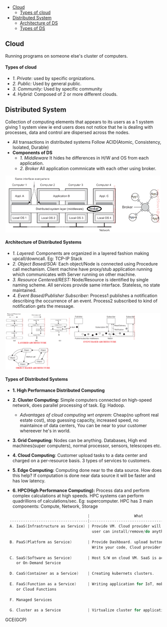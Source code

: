 - [Cloud](#cloud)
  - [Types of cloud](#tyc)
- [Distributed System](#dis)
  - [Architecture of DS](#archds) 
  - [Types of DS](#tyd)

<a name=cloud></a>
## Cloud
Running programs on someone else's cluster of computers.
#### Types of cloud
- _1. Private_: used by specific orgnizations.
- _2. Public:_ Used by general public.
- _3. Community:_ Used by specific community
- _4. Hybrid:_ Composed of 2 or more different clouds.

<a name=dis></a>
## Distributed System
Collection of computing elements that appears to its users as a 1 system giving 1 system view ie end users does not notice that he is dealing with processes, data and control are dispersed across the nodes.
- All transactions in distributed systems Follow ACID(Atomic, Consistency, Isolated, Durable)
- **Components of DS**
  - *1. Middleware* It hides he differences in H/W and OS from each application.  
  - *2. Broker* All application commnicate with each other using broker. 

<img src=distributed-system-middleware-layer.PNG width=500/>

<a name=archds></a>
#### Architecture of Distributed Systems
- *1. Layered:* Components are organized in a layered fashion making upcall/downcall. Eg: TCP-IP Stack
- _2. Object Based/SOA:_ Each object/Node is connected using Procedure call mechanism. Client machine have proxy/stub application running which communicates with Server running on other machine.
- _3. Resource Centered/REST:_ Node/Resource is identified by single naming scheme. All services provide same interface. Stateless, no state maintained.
- _4. Event Based/Publisher Subscriber:_ Process1 publishes a notification describing the occurrence of an event. Process2 subscribed to kind of notification gets the message.

<img src=architecture-types-of-distributed-systems.png width=500/>

<a name=tyd></a>
#### Types of Distributed Systems
- **1. High Performance Distributed Computing**
- **2. Cluster Computing:** Simple computers connected on high-speed network, does parallel processing of task. Eg: Hadoop.
  - _Advantages of cloud computing wrt onprem:_ Cheap(no upfront real estate cost), stop guessing capacity, increased speed, no maintaince of data centers, You can be near to your customer whereever he's in world.

- **3. Grid Computing:** Nodes can be anything. Databases, High end machines(super computers), normal processor, sensors, telescopes etc.
- **4. Cloud Computing**: Customer upload tasks to a data center and charged on a per-resource basis. 3 types of services to customers.
- **5. Edge Computing:** Computing done near to the data source. How does this help? If computation is done near data source it will be faster and has low latency.
- **6. HPC(High Performance Computing):** Process data and perform complex calculations at high speeds. HPC systems can perform quadrillions of calculations/sec. Eg: supercomputer. HPC has 3 main components: Compute, Network, Storage
```c
                                     |                    What                                                   |  Example
  -----------------------------------|---------------------------------------------------------------------------|-----------
  A. IaaS(Infrastructure as Service) | Provide VM. Cloud provider will give access to OS of server/VM,           | GCE(google compute Engine)
                                       user can install/remove/do anything on Server. Highest control.           |
                                       
  B. PaaS(Platform as Service)       | Provide Dashboard. upload button is provided you can upload your website. | GAE(Google App engine)
                                       Write your code, Cloud provider will take care of it                      |
                                       
  C. SaaS(Software as Service)       | Host S/W on cloud VM. SaaS is accessed using a thin client or by browser  | 
     or On-Demand Service            
     
  D. CaaS(Container as a Service)    | Creating kubernets clusters.                                              | GKE(Google Kubernets Engine)
  
  E. FaaS(Function as a Service)     | Writing application for IoT, mobilr backends.
     or Cloud Functions
     
  F. Managed Services
  
  G. Cluster as a Service            | Virtualize cluster for applications.
```
GCE(GCP)
